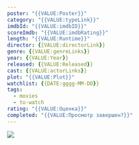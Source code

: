 ```yaml
---
poster: "{{VALUE:Poster}}"
category: "{{VALUE:typeLink}}"
imdbId: "{{VALUE:imdbID}}"
scoreImdb: "{{VALUE:imdbRating}}"
length: "{{VALUE:Runtime}}"
director: {{VALUE:directorLink}}
genre: {{VALUE:genreLinks}}
year: {{VALUE:Year}}
released: {{VALUE:Released}}
cast: {{VALUE:actorLinks}}
plot: "{{VALUE:Plot}}"
watchlist: {{DATE:gggg-MM-DD}}
tags: 
  - movies
  - to-watch
rating: "{{VALUE:Оценка}}"
completed: "{{VALUE:Просмотр завершен?}}"
---
```

![]({{VALUE:Poster}})

